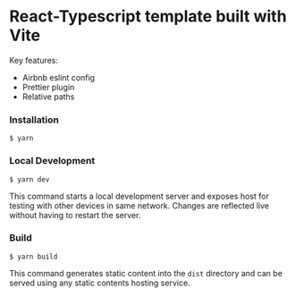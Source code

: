 # React-Typescript template built with Vite

Key features:

- Airbnb eslint config
- Prettier plugin
- Relative paths

### Installation

```
$ yarn
```

### Local Development

```
$ yarn dev
```

This command starts a local development server and exposes host for testing with other devices in same network. Changes are reflected live without having to restart the server.

### Build

```
$ yarn build
```

This command generates static content into the `dist` directory and can be served using any static contents hosting service.
